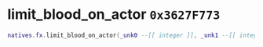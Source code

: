 # limit_blood_on_actor `0x3627F773`

```lua
natives.fx.limit_blood_on_actor(_unk0 --[[ integer ]], _unk1 --[[ integer ]])
```